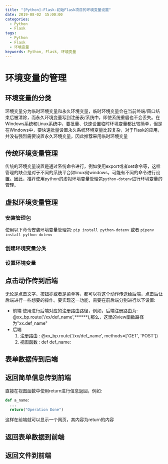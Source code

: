```yaml
---
title: "[Python]-Flask-初始Flask项目的环境变量设置"
date: 2019-08-02　15:00:00
categories:
  - Python
  - Flask
tags:
  - Python
  - Flask
  - 环境变量
keywords: Python, Flask, 环境变量
---
```

# 环境变量的管理

## 环境变量的分类
环境变量分为临时环境变量和永久环境变量，临时环境变量会在当前终端/窗口结束后被清除，而永久环境变量写到注册表/系统中，即使系统重启也不会丢失。在Windows系统和Linux系统中，要批量、快速设置临时环境变量都比较简单，但是在Windows中，要快速批量设置永久系统环境变量比较复杂，对于Flask的应用，并没有强烈需要设置永久环境变量，因此推荐采用临时环境变量

## 传统环境变量管理
传统的环境变量设置是通过系统命令进行，例如使用export或者set命令等，这样管理的缺点是对于不同的系统平台如linux何windows，可能有不同的命令进行设置。因此，推荐使用python的虚拟环境变量管理包`python-dotenv`进行环境变量的管理。
## 虚拟环境变量管理

### 安装管理包
使用以下命令安装环境变量管理包:
`pip install python-dotenv` 或者 `pipenv install python-dotenv`

### 创建环境变量分类


### 设置环境变量

## 点击动作传到后端
无论是点击文字、按钮亦或者是菜单等，都可以将这个动作传送给后端，点击后让后端进行一些想要的操作。要实现这一功能，需要在前后端分别进行以下设置:
- 前端
  使用<a href="view函数路径"></a>进行后端对应的注册路由路径，例如，后端注册路由为: @xx_bp.route('/xx/def_name',******),那么，这里的view函数路径为"xx.def_name"
- 后端
  1. 注册路由 : @xx_bp.route('/xx/def_name', methods=['GET', 'POST'])  
  2. 视图函数 : def def_name:  

## 表单数据传到后端



## 返回简单信息传到前端
直接在视图函数中使用return进行信息返回，例如:
```Python
def a_name:
  ...
  return("Operation Done")
```
这样在前端就可以显示一个网页，其内容为return的内容
## 返回表单数据到前端



## 返回文件到前端
